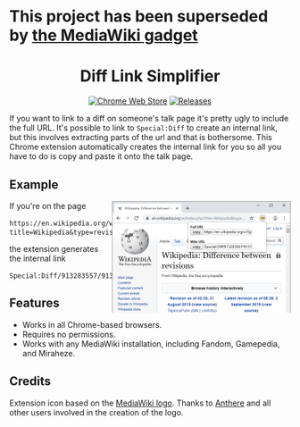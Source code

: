 # This project has been superseded by [the MediaWiki gadget](https://fallout.fandom.com/wiki/MediaWiki:Gadget-SimpleDiffLink.js)

<h1 align="center">
Diff Link Simplifier
</h1>

<p align="center">
    <a href="https://chrome.google.com/webstore/detail/dnjbdaljelgojdeikjnihcddghpcaenj"><img src="https://img.shields.io/chrome-web-store/v/dnjbdaljelgojdeikjnihcddghpcaenj?style=for-the-badge" alt="Chrome Web Store" /></a>
    <a href="https://github.com/FWDekker/diff-link-simplifier/releases/latest"><img src="https://img.shields.io/github/v/release/FWDekker/diff-link-simplifier?sort=semver&style=for-the-badge" alt="Releases" /></a>
</p>

If you want to link to a diff on someone's talk page it's pretty ugly to include the full URL. It's possible to link to `Special:Diff` to create an internal link, but this involves extracting parts of the url and that is bothersome. This Chrome extension automatically creates the internal link for you so all you have to do is copy and paste it onto the talk page.

## Example
<img align="right" src=".github/wikipedia-example.png" alt="Wikipedia example" width="320" />

If you're on the page
```
https://en.wikipedia.org/w/index.php?title=Wikipedia&type=revision&diff=913786621&oldid=913283557
```
the extension generates the internal link
```
Special:Diff/913283557/913786621
```

## Features
* Works in all Chrome-based browsers.
* Requires no permissions.
* Works with any MediaWiki installation, including Fandom, Gamepedia, and Miraheze.

## Credits
Extension icon based on the [MediaWiki logo](https://commons.wikimedia.org/wiki/File:MediaWiki-notext.svg). Thanks to [Anthere](https://commons.wikimedia.org/wiki/User:Anthere) and all other users involved in the creation of the logo.
